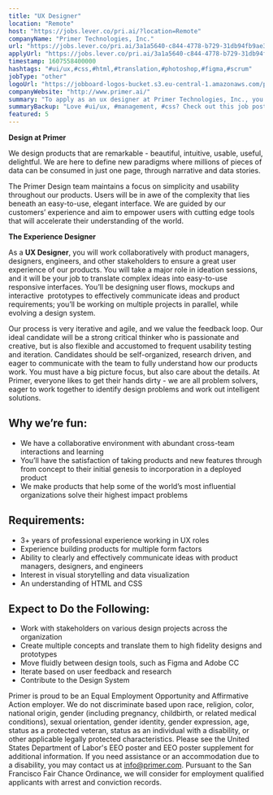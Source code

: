 ```yaml
---
title: "UX Designer"
location: "Remote"
host: "https://jobs.lever.co/pri.ai/?location=Remote"
companyName: "Primer Technologies, Inc."
url: "https://jobs.lever.co/pri.ai/3a1a5640-c844-4778-b729-31db94fb9ae3"
applyUrl: "https://jobs.lever.co/pri.ai/3a1a5640-c844-4778-b729-31db94fb9ae3/apply"
timestamp: 1607558400000
hashtags: "#ui/ux,#css,#html,#translation,#photoshop,#figma,#scrum"
jobType: "other"
logoUrl: "https://jobboard-logos-bucket.s3.eu-central-1.amazonaws.com/primer-technologies-inc-"
companyWebsite: "http://www.primer.ai/"
summary: "To apply as an ux designer at Primer Technologies, Inc., you preferably need to have 3+ years of professional experience working in UX roles."
summaryBackup: "Love #ui/ux, #management, #css? Check out this job post!"
featured: 5
---
```


**Design at Primer**

We design products that are remarkable - beautiful, intuitive, usable, useful, delightful. We are here to define new paradigms where millions of pieces of data can be consumed in just one page, through narrative and data stories.

The Primer Design team maintains a focus on simplicity and usability throughout our products. Users will be in awe of the complexity that lies beneath an easy-to-use, elegant interface. We are guided by our customers’ experience and aim to empower users with cutting edge tools that will accelerate their understanding of the world.

**The Experience Designer**

As a **UX Designer**, you will work collaboratively with product managers, designers, engineers, and other stakeholders to ensure a great user experience of our products. You will take a major role in ideation sessions, and it will be your job to translate complex ideas into easy-to-use responsive interfaces. You’ll be designing user flows, mockups and interactive  prototypes to effectively communicate ideas and product requirements; you’ll be working on multiple projects in parallel, while evolving a design system.

Our process is very iterative and agile, and we value the feedback loop. Our ideal candidate will be a strong critical thinker who is passionate and creative, but is also flexible and accustomed to frequent usability testing and iteration. Candidates should be self-organized, research driven, and eager to communicate with the team to fully understand how our products work. You must have a big picture focus, but also care about the details. At Primer, everyone likes to get their hands dirty - we are all problem solvers, eager to work together to identify design problems and work out intelligent solutions.

## Why we’re fun:

*   We have a collaborative environment with abundant cross-team interactions and learning
*   You’ll have the satisfaction of taking products and new features through from concept to their initial genesis to incorporation in a deployed product
*   We make products that help some of the world’s most influential organizations solve their highest impact problems

## Requirements:

*   3+ years of professional experience working in UX roles
*   Experience building products for multiple form factors
*   Ability to clearly and effectively communicate ideas with product managers, designers, and engineers
*   Interest in visual storytelling and data visualization
*   An understanding of HTML and CSS

## Expect to Do the Following:

*   Work with stakeholders on various design projects across the organization
*   Create multiple concepts and translate them to high fidelity designs and prototypes
*   Move fluidly between design tools, such as Figma and Adobe CC
*   Iterate based on user feedback and research
*   Contribute to the Design System

Primer is proud to be an Equal Employment Opportunity and Affirmative Action employer. We do not discriminate based upon race, religion, color, national origin, gender (including pregnancy, childbirth, or related medical conditions), sexual orientation, gender identity, gender expression, age, status as a protected veteran, status as an individual with a disability, or other applicable legally protected characteristics. Please see the United States Department of Labor's EEO poster and EEO poster supplement for additional information. If you need assistance or an accommodation due to a disability, you may contact us at info@primer.com. Pursuant to the San Francisco Fair Chance Ordinance, we will consider for employment qualified applicants with arrest and conviction records.
